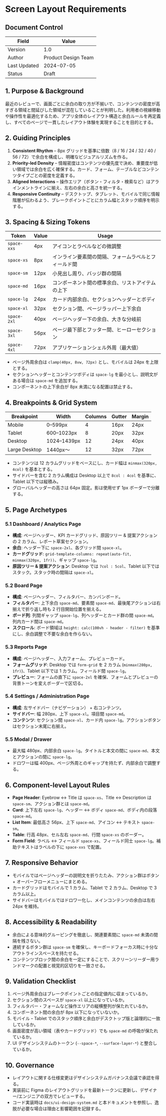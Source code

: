 # Screen Layout Requirements

## Document Control
| Field | Value |
| --- | --- |
| Version | 1.0 |
| Author | Product Design Team |
| Last Updated | 2024-07-05 |
| Status | Draft |

## 1. Purpose & Background
最近のレビューで、画面ごとに余白の取り方が不揃いで、コンテンツの密度が高すぎる領域と間延びした領域が混在していることが判明した。利用者の視線移動や操作性を最適化するため、アプリ全体のレイアウト構造と余白ルールを再定義し、すべてのページで一貫したレイアウト体験を実現することを目的とする。

## 2. Guiding Principles
1. **Consistent Rhythm** – 8px グリッドを基準に倍数（8 / 16 / 24 / 32 / 40 / 56 / 72）で余白を構成し、明確なビジュアルリズムを作る。
2. **Priority-led Density** – 情報密度はコンテンツの優先度で決め、重要度が低い領域では余白を広く確保する。カード、フォーム、テーブルなどコンテンツタイプごとの密度を定義する。
3. **Aligned Interactions** – 操作エリア（ボタン・フィルタ・検索など）はアラインメントラインに揃え、左右の余白と高さを統一する。
4. **Responsive Continuity** – デスクトップ、タブレット、モバイルで同じ情報階層が伝わるよう、ブレークポイントごとにカラム幅とスタック順序を明示する。

## 3. Spacing & Sizing Tokens
| Token | Value | Usage |
| --- | --- | --- |
| `space-xxs` | 4px | アイコンとラベルなどの微調整 |
| `space-xs` | 8px | インライン要素間の間隔、フォームラベルとフィールド間 |
| `space-sm` | 12px | 小見出し周り、バッジ群の間隔 |
| `space-md` | 16px | コンポーネント間の標準余白、リストアイテムの上下 |
| `space-lg` | 24px | カード内部余白、セクションヘッダーとボディ |
| `space-xl` | 32px | セクション間、ページラッパー上下余白 |
| `space-2xl` | 40px | ページヘッダー下の余白、大きな分岐前 |
| `space-3xl` | 56px | ページ最下部とフッター間、ヒーローセクション |
| `space-4xl` | 72px | アプリケーションシェル外周（最大値） |

- ページ外周余白は `clamp(40px, 8vw, 72px)` とし、モバイルは 24px を上限とする。
- セクションヘッダーとコンテンツボディは `space-lg` を最小とし、説明文がある場合は `space-md` を追加する。
- コンポーネントの上下余白が 8px 未満になる配置は禁止する。

## 4. Breakpoints & Grid System
| Breakpoint | Width | Columns | Gutter | Margin |
| --- | --- | --- | --- | --- |
| Mobile | 0–599px | 4 | 16px | 24px |
| Tablet | 600–1023px | 8 | 20px | 32px |
| Desktop | 1024–1439px | 12 | 24px | 40px |
| Large Desktop | 1440px〜 | 12 | 32px | 72px |

- コンテンツは 12 カラムグリッドをベースにし、カード幅は `minmax(320px, 4col)` を基本とする。
- サイドバーを含む 2 カラム構成は Desktop 以上で `8col : 4col` を基準に、Tablet 以下では縦積み。
- グローバルヘッダーの高さは 64px 固定。影は使用せず 1px ボーダーで分離する。

## 5. Page Archetypes
### 5.1 Dashboard / Analytics Page
- **構成**: ページヘッダー、KPI カードグリッド、原因ツリー & 提案アクションの 2 カラム、レポート草案セクション。
- **余白**: ヘッダー下に `space-2xl`、各グリッド間 `space-xl`。
- **カードグリッド**: `grid-template-columns: repeat(auto-fit, minmax(320px, 1fr))`、ギャップ `space-lg`。
- **原因ツリー & 提案アクション**: Desktop では `7col : 5col`、Tablet 以下ではスタック。スタック時の間隔は `space-xl`。

### 5.2 Board Page
- **構成**: ページヘッダー、フィルタバー、カンバンボード。
- **フィルタバー**: 上下余白 `space-md`、要素間 `space-md`、最後尾アクションは右揃えで折り返し時も 2 行目開始位置を揃える。
- **ボード列**: 列間ギャップ `space-lg`、列ヘッダーとカード群の間 `space-md`。列内カード間は `space-md`。
- **スクロール**: ボード領域は `height: calc(100vh - header - filter)` を基準にし、余白調整で不要な余白を作らない。

### 5.3 Reports Page
- **構成**: ページヘッダー、入力フォーム、プレビューカード。
- **フォームグリッド**: Desktop では `form-grid` を 2 カラム (`minmax(280px, 1fr)`)、Tablet 以下では 1 カラム。フィールド間 `space-lg`。
- **プレビュー**: フォームの直下に `space-2xl` を確保、フォームとプレビューの背景トーンを変えボーダーで区切る。

### 5.4 Settings / Administration Page
- **構成**: 左サイドバー（ナビゲーション） + 右コンテンツ。
- **サイドバー**: 幅 280px、上下 `space-xl`。項目間 `space-md`。
- **コンテンツ**: セクション間 `space-xl`、カード内 `space-lg`。アクションボタンはセクション末尾に右揃え。

### 5.5 Modal / Drawer
- 最大幅 480px、内部余白 `space-lg`。タイトルと本文の間に `space-md`、本文とアクションの間に `space-lg`。
- ドロワーは幅 400px、ページ外周とのギャップを持たず、内部余白で調整する。

## 6. Component-level Layout Rules
- **Page Header**: Eyebrow ↔ Title は `space-xs`、Title ↔ Description は `space-sm`、アクション群とは `space-md`。
- **Card**: 上下左右 `space-lg`、ヘッダー ↔ ボディ `space-md`、ボディ内の段落 `space-md`。
- **List Item**: 最低高さ 56px、上下 `space-md`、アイコン ↔ テキスト `space-sm`。
- **Table**: 行高 48px、セル左右 `space-md`、行間 `space-xs` のボーダー。
- **Form Field**: ラベル ↔ フィールド `space-xs`、フィールド同士 `space-lg`。補助テキストはラベルの下に `space-xxs` で配置。

## 7. Responsive Behavior
- モバイルではページヘッダーの説明文を折りたたみ、アクション群はボタン + オーバーフローメニューにまとめる。
- カードグリッドはモバイルで 1 カラム、Tablet で 2 カラム、Desktop で 3 カラム以上。
- サイドバーはモバイルではドロワー化し、メインコンテンツの余白は左右 24px を維持。

## 8. Accessibility & Readability
- 余白による意味的グルーピングを徹底し、関連要素間に `space-md` 未満の間隔を残さない。
- 連続するボタン群は `space-sm` を確保し、キーボードフォーカス時に十分なアウトラインスペースを持たせる。
- コンテンツブロック間の余白を一定にすることで、スクリーンリーダー用ランドマークの配置と視覚的区切りを一致させる。

## 9. Validation Checklist
1. ページ外周余白はブレークポイントごとの指定値内に収まっているか。
2. セクション間のスペースが `space-xl` 以上になっているか。
3. フィルタバー・フォームなど操作エリアの縦横整列が保たれているか。
4. コンポーネント間の余白が 8px 以下になっていないか。
5. モバイル・Tablet でのスタック順序と余白がデスクトップ版と論理的に一致しているか。
6. 画面密度が高い領域（表やカードグリッド）でも `space-md` の呼吸が保たれているか。
7. UI デザインシステムのトークン (`--space-*`, `--surface-layer-*`) と整合しているか。

## 10. Governance
- レイアウトに関する仕様変更はデザインシステムガバナンス会議で承認を得る。
- 実装前に Figma のレイアウトグリッドを最新トークンに更新し、デザイナー/エンジニアの双方でレビューする。
- コード実装時は `docs/ui-design-system.md` と本ドキュメントを参照し、逸脱が必要な場合は理由と影響範囲を記録する。
